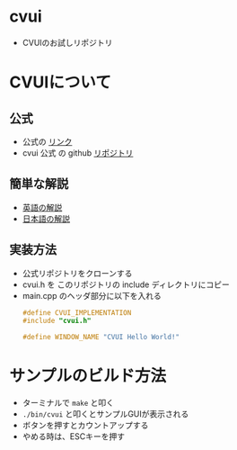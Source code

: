 # cvui
* CVUIのお試しリポジトリ

# CVUIについて
## 公式
* 公式の [リンク](https://dovyski.github.io/cvui/)
* cvui 公式 の github [リポジトリ](https://github.com/Dovyski/cvui)
## 簡単な解説
* [英語の解説](https://learnopencv.com/cvui-gui-lib-built-on-top-of-opencv-drawing-primitives/)
* [日本語の解説](https://blog.negativemind.com/2017/06/22/cvui-gui-library-for-opencv/)
## 実装方法
* 公式リポジトリをクローンする
* cvui.h を このリポジトリの include ディレクトリにコピー
* main.cpp のヘッダ部分に以下を入れる
    ```c++
    #define CVUI_IMPLEMENTATION
    #include "cvui.h"

    #define WINDOW_NAME "CVUI Hello World!"
    ```
# サンプルのビルド方法
* ターミナルで `make` と叩く
* `./bin/cvui` と叩くとサンプルGUIが表示される
* ボタンを押すとカウントアップする
* やめる時は、ESCキーを押す